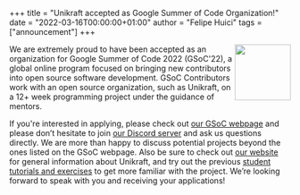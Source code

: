 +++
title = "Unikraft accepted as Google Summer of Code Organization!"
date = "2022-03-16T00:00:00+01:00"
author = "Felipe Huici"
tags = ["announcement"]
+++

<img width="100px" src="https://summerofcode.withgoogle.com/assets/media/gsoc-2022-badge.svg" align="right" />

We are extremely proud to have been accepted as an organization for Google Summer of Code 2022 (GSoC'22), a global online program focused on bringing new contributors into open source software development.
GSoC Contributors work with an open source organization, such as Unikraft, on a 12+ week programming project under the guidance of mentors.

If you're interested in applying, please check out [our GSoC webpage](https://summerofcode.withgoogle.com/programs/2022/organizations/unikraft) and please don’t hesitate to join [our Discord server](https://bit.ly/UnikraftDiscord) and ask us questions directly.
We are more than happy to discuss potential projects beyond the ones listed on the GSoC webpage.
Also be sure to check out [our website](https://unikraft.org) for general information about Unikraft, and try out the previous [student tutorials and exercises](https://usoc21.unikraft.org/docs/sessions/schedule/) to get more familiar with the project.
We’re looking forward to speak with you and receiving your applications!



